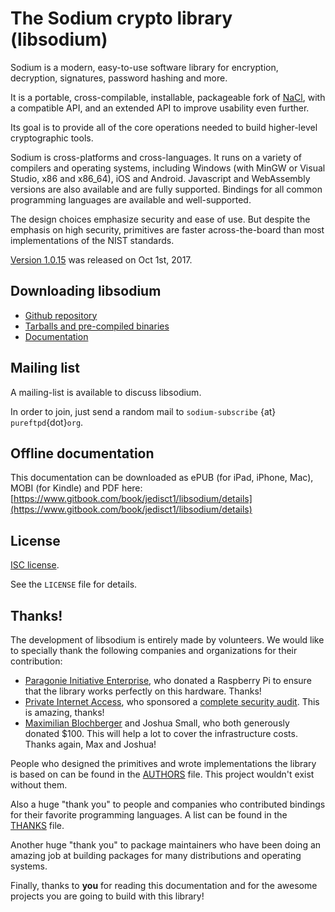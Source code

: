 # The Sodium crypto library \(libsodium\)

Sodium is a modern, easy-to-use software library for encryption, decryption, signatures, password hashing and more.

It is a portable, cross-compilable, installable, packageable fork of [NaCl](http://nacl.cr.yp.to/), with a compatible API, and an extended API to improve usability even further.

Its goal is to provide all of the core operations needed to build higher-level cryptographic tools.

Sodium is cross-platforms and cross-languages. It runs on a variety of compilers and operating systems, including Windows \(with MinGW or Visual Studio, x86 and x86\_64\), iOS and Android. Javascript and WebAssembly versions are also available and are fully supported. Bindings for all common programming languages are available and well-supported.

The design choices emphasize security and ease of use. But despite the emphasis on high security, primitives are faster across-the-board than most implementations of the NIST standards.

[Version 1.0.15](https://github.com/jedisct1/libsodium/releases) was released on Oct 1st, 2017.

## Downloading libsodium

- [Github repository](https://github.com/jedisct1/libsodium)
- [Tarballs and pre-compiled binaries](https://download.libsodium.org/libsodium/releases/)
- [Documentation](https://doc.libsodium.org)

## Mailing list

A mailing-list is available to discuss libsodium.

In order to join, just send a random mail to `sodium-subscribe` {at} `pureftpd`{dot}`org`.

## Offline documentation

This documentation can be downloaded as ePUB \(for iPad, iPhone, Mac\), MOBI \(for Kindle\) and PDF here: [https://www.gitbook.com/book/jedisct1/libsodium/details](https://www.gitbook.com/book/jedisct1/libsodium/details)

## License

[ISC license](https://en.wikipedia.org/wiki/ISC_license).

See the `LICENSE` file for details.

## Thanks!

The development of libsodium is entirely made by volunteers. We would like to specially thank the following companies and organizations for their contribution:

- [Paragonie Initiative Enterprise](https://paragonie.com/), who donated a Raspberry Pi to ensure that the library works perfectly on this hardware. Thanks!
- [Private Internet Access](https://www.privateinternetaccess.com), who sponsored a [complete security audit](https://www.privateinternetaccess.com/blog/2017/08/libsodium-audit-results). This is amazing, thanks!
- [Maximilian Blochberger](https://github.com/blochberger) and Joshua Small, who both generously donated $100. This will help a lot to cover the infrastructure costs. Thanks again, Max and Joshua!

People who designed the primitives and wrote implementations the library is based on can be found in the [AUTHORS](https://raw.githubusercontent.com/jedisct1/libsodium/master/AUTHORS) file. This project wouldn't exist without them.

Also a huge "thank you" to people and companies who contributed bindings for their favorite programming languages. A list can be found in the [THANKS](https://raw.githubusercontent.com/jedisct1/libsodium/master/THANKS) file.

Another huge "thank you" to package maintainers who have been doing an amazing job at building packages for many distributions and operating systems.

Finally, thanks to **you** for reading this documentation and for the awesome projects you are going to build with this library!
